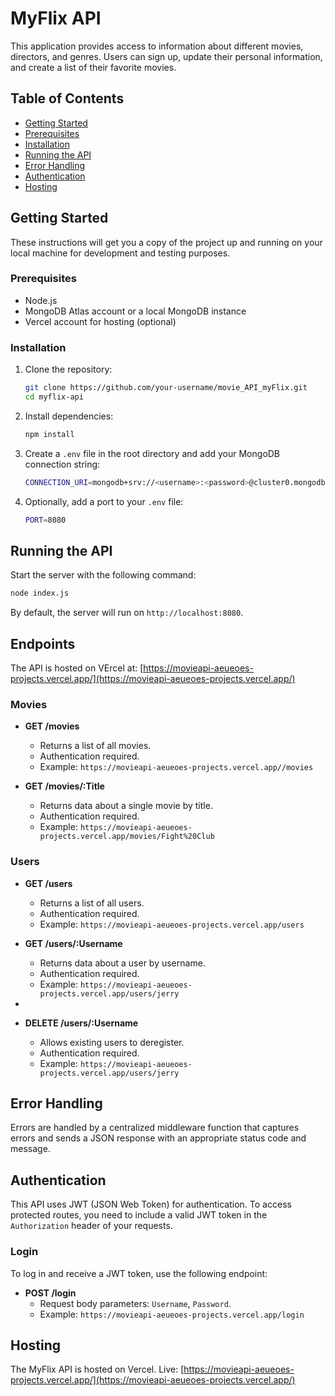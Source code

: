# MyFlix API

This application provides access to information about different movies, directors, and genres. Users can sign up, update their personal information, and create a list of their favorite movies.

## Table of Contents

- [Getting Started](#getting-started)
- [Prerequisites](#prerequisites)
- [Installation](#installation)
- [Running the API](#running-the-api)
- [Error Handling](#error-handling)
- [Authentication](#authentication)
- [Hosting](#hosting)

## Getting Started

These instructions will get you a copy of the project up and running on your local machine for development and testing purposes.

### Prerequisites

- Node.js
- MongoDB Atlas account or a local MongoDB instance
- Vercel account for hosting (optional)

### Installation

1. Clone the repository:

   ```sh
   git clone https://github.com/your-username/movie_API_myFlix.git
   cd myflix-api
   ```

2. Install dependencies:

   ```sh
   npm install
   ```

3. Create a `.env` file in the root directory and add your MongoDB connection string:

   ```sh
   CONNECTION_URI=mongodb+srv://<username>:<password>@cluster0.mongodb.net/myFlixDB?retryWrites=true&w=majority
   ```

4. Optionally, add a port to your `.env` file:
   ```sh
   PORT=8080
   ```

## Running the API

Start the server with the following command:

```sh
node index.js
```

By default, the server will run on `http://localhost:8080`.

## Endpoints

The API is hosted on VErcel at: [https://movieapi-aeueoes-projects.vercel.app/](https://movieapi-aeueoes-projects.vercel.app/)

### Movies

- **GET /movies**

  - Returns a list of all movies.
  - Authentication required.
  - Example: `https://movieapi-aeueoes-projects.vercel.app//movies`

- **GET /movies/:Title**

  - Returns data about a single movie by title.
  - Authentication required.
  - Example: `https://movieapi-aeueoes-projects.vercel.app/movies/Fight%20Club`


### Users

- **GET /users**

  - Returns a list of all users.
  - Authentication required.
  - Example: `https://movieapi-aeueoes-projects.vercel.app/users`

- **GET /users/:Username**

  - Returns data about a user by username.
  - Authentication required.
  - Example: `https://movieapi-aeueoes-projects.vercel.app/users/jerry`

- 
- **DELETE /users/:Username**
  - Allows existing users to deregister.
  - Authentication required.
  - Example: `https://movieapi-aeueoes-projects.vercel.app/users/jerry`

## Error Handling

Errors are handled by a centralized middleware function that captures errors and sends a JSON response with an appropriate status code and message.

## Authentication

This API uses JWT (JSON Web Token) for authentication. To access protected routes, you need to include a valid JWT token in the `Authorization` header of your requests.

### Login

To log in and receive a JWT token, use the following endpoint:

- **POST /login**
  - Request body parameters: `Username`, `Password`.
  - Example: `https://movieapi-aeueoes-projects.vercel.app/login`

## Hosting

The MyFlix API is hosted on Vercel. Live: [https://movieapi-aeueoes-projects.vercel.app/](https://movieapi-aeueoes-projects.vercel.app/)
